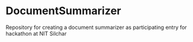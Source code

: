 # DocumentSummarizer
Repository for creating a document summarizer as participating entry for hackathon at NIT Silchar
